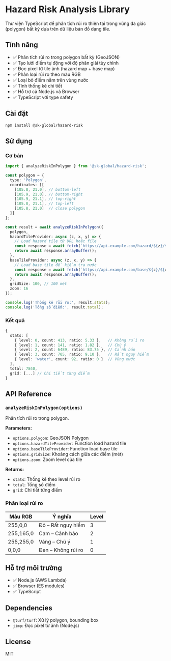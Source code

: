 # Hazard Risk Analysis Library

Thư viện TypeScript để phân tích rủi ro thiên tai trong vùng đa giác (polygon) bất kỳ dựa trên dữ liệu bản đồ dạng tile.

## Tính năng

- ✅ Phân tích rủi ro trong polygon bất kỳ (GeoJSON)
- ✅ Tạo lưới điểm tự động với độ phân giải tùy chỉnh
- ✅ Đọc pixel từ tile ảnh (hazard map + base map)
- ✅ Phân loại rủi ro theo màu RGB
- ✅ Loại bỏ điểm nằm trên vùng nước
- ✅ Tính thống kê chi tiết
- ✅ Hỗ trợ cả Node.js và Browser
- ✅ TypeScript với type safety

## Cài đặt

```bash
npm install @sk-global/hazard-risk
```

## Sử dụng

### Cơ bản

```typescript
import { analyzeRiskInPolygon } from '@sk-global/hazard-risk';

const polygon = {
  type: 'Polygon',
  coordinates: [[
    [105.8, 21.0], // bottom-left
    [105.9, 21.0], // bottom-right
    [105.9, 21.1], // top-right
    [105.8, 21.1], // top-left
    [105.8, 21.0]  // close polygon
  ]]
};

const result = await analyzeRiskInPolygon({
  polygon,
  hazardTileProvider: async (z, x, y) => {
    // Load hazard tile từ URL hoặc file
    const response = await fetch(`https://api.example.com/hazard/${z}/${x}/${y}.png`);
    return await response.arrayBuffer();
  },
  baseTileProvider: async (z, x, y) => {
    // Load base tile để kiểm tra nước
    const response = await fetch(`https://api.example.com/base/${z}/${x}/${y}.png`);
    return await response.arrayBuffer();
  },
  gridSize: 100, // 100 mét
  zoom: 16
});

console.log('Thống kê rủi ro:', result.stats);
console.log('Tổng số điểm:', result.total);
```

### Kết quả

```typescript
{
  stats: [
    { level: 0, count: 413, ratio: 5.33 },   // Không rủi ro
    { level: 1, count: 141, ratio: 1.82 },   // Chú ý
    { level: 2, count: 6489, ratio: 83.75 }, // Cảnh báo
    { level: 3, count: 705, ratio: 9.10 },   // Rất nguy hiểm
    { level: 'water', count: 92, ratio: 0 }  // Vùng nước
  ],
  total: 7840,
  grid: [...] // Chi tiết từng điểm
}
```

## API Reference

### `analyzeRiskInPolygon(options)`

Phân tích rủi ro trong polygon.

**Parameters:**
- `options.polygon`: GeoJSON Polygon
- `options.hazardTileProvider`: Function load hazard tile
- `options.baseTileProvider`: Function load base tile
- `options.gridSize`: Khoảng cách giữa các điểm (mét)
- `options.zoom`: Zoom level của tile

**Returns:**
- `stats`: Thống kê theo level rủi ro
- `total`: Tổng số điểm
- `grid`: Chi tiết từng điểm

### Phân loại rủi ro

| Màu RGB      | Ý nghĩa         | Level |
|--------------|------------------|-------|
| 255,0,0      | Đỏ – Rất nguy hiểm | 3     |
| 255,165,0    | Cam – Cảnh báo     | 2     |
| 255,255,0    | Vàng – Chú ý       | 1     |
| 0,0,0        | Đen – Không rủi ro | 0     |

## Hỗ trợ môi trường

- ✅ Node.js (AWS Lambda)
- ✅ Browser (ES modules)
- ✅ TypeScript

## Dependencies

- `@turf/turf`: Xử lý polygon, bounding box
- `jimp`: Đọc pixel từ ảnh (Node.js)

## License

MIT
